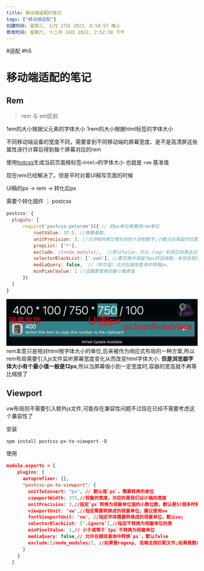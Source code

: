 ```yaml
---
title: 移动端适配的笔记
tags: ["移动端适配"]
创建时间: 星期三, 七月 27日 2022, 8:58:57 晚上
修改时间: 星期六, 十二月 24日 2022, 2:52:38 下午
---
```

#适配 #h5

# 移动端适配的笔记

## Rem

> rem 与 em区别

1em的大小根据父元素的字体大小
1rem的大小根据html标签的字体大小

不同移动端设备的宽度不同，需要拿到不同移动端的屏幕宽度、是不是高清屏这些属性进行计算后得到每个屏幕对应的rem

使用[hotcss](https://github.com/imochen/hotcss)生成当前页面根标签`<html>`的字体大小 也就是 `rem` 基准值

现在rem已经解决了。但是平时对着UI稿写页面的时候

UI稿的px -> rem -> 转化后px

需要个转化插件 ： postcss
```js
postcss: {
  plugins: [
      require('postcss-pxtorem')({ // 把px单位换算成rem单位
          rootValue: 37.5, //换算基数， 
          unitPrecision: 3, //允许REM单位增长到的十进制数字,小数点后保留的位数。
          propList: ['*'],
          exclude: /(node_module)/,  //默认false，可以（reg）利用正则表达式排除某些文件夹的方法，例如/(node_module)/ 。如果想把前端UI框架内的px也转换成rem，请把此属性设为默认值
          selectorBlackList: ['.van'], //要忽略并保留为px的选择器，本项目我是用的vant ui框架，所以忽略他
          mediaQuery: false,  //（布尔值）允许在媒体查询中转换px。
          minPixelValue: 1 //设置要替换的最小像素值
      })
  ]
}
```

![](https://raw.githubusercontent.com/Hbisedm/my-blob-picGo/main/img/202207211936623.png)
rem本意只是相对html根字体大小的单位,后来被作为响应式布局的一种方案,所以rem布局需要引入js文件监听屏幕宽度变化从而改变html字体大小.
**但是浏览器字体大小有个最小值一般是12px**,所以当屏幕缩小到一定宽度时,容器的宽高就不再等比缩放了


## Viewport

vw布局则不需要引入额外js文件,可能存在兼容性问题不过现在已经不需要考虑这个兼容性了

安装
```shell
npm install postcss-px-to-viewport -D
```

使用
```json
module.exports = {
    plugins: {
      autoprefixer: {},
      "postcss-px-to-viewport": {
        unitToConvert: "px", // 默认值`px`，需要转换的单位
        viewportWidth: 375,//视窗的宽度，对应的是我们设计稿的宽度
        unitPrecision: 3,//指定`px`转换为视窗单位值的小数位数，默认是5(很多时候无法整除)
        viewportUnit: 'vw',//指定需要转换成的视窗单位，建议使用vw
        fontViewportUnit: 'vw', //指定字体需要转换成的视窗单位，默认vw;
        selectorBlackList: ['.ignore'],//指定不转换为视窗单位的类 
        minPixelValue: 1,// 小于或等于`1px`不转换为视窗单位
        mediaQuery: false,// 允许在媒体查询中转换`px`，默认false
        exclude:[/node_modules/], //如果是regexp, 忽略全部匹配文件;如果是数组array, 忽略指定文件.
      }
    }
  }
```